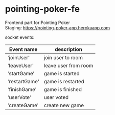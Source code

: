 # pointing-poker-fe

Frontend part for Pointing Poker  
Staging: https://pointing-poker-app.herokuapp.com

socket events:

| Event name    | description          |
| ------------- | -------------------- |
| 'joinUser'    | join user to room    |
| 'leaveUser'   | leave user from room |
| 'startGame'   | game is started      |
| 'restartGame' | game is restarted    |
| 'finishGame'  | game is finished     |
| 'userVote'    | user voted           |
| 'createGame'  | create new game      |
